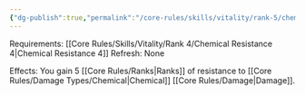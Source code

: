 ```yaml
---
{"dg-publish":true,"permalink":"/core-rules/skills/vitality/rank-5/chemical-resistance-5/"}
---
```


Requirements: [[Core Rules/Skills/Vitality/Rank 4/Chemical Resistance 4\|Chemical Resistance 4]]
Refresh: None

Effects:
You gain 5 [[Core Rules/Ranks\|Ranks]] of resistance to [[Core Rules/Damage Types/Chemical\|Chemical]] [[Core Rules/Damage\|Damage]].


